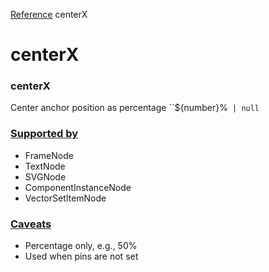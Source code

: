 [Reference](https://www.framer.com/developers/reference)
centerX
# centerX
### centerX
Center anchor position as percentage
``${number}%` | null`
### [Supported by](https://www.framer.com/developers/reference/plugins-traits-center-x#supported-by)
  * FrameNode
  * TextNode
  * SVGNode
  * ComponentInstanceNode
  * VectorSetItemNode


### [Caveats](https://www.framer.com/developers/reference/plugins-traits-center-x#caveats)
  * Percentage only, e.g., 50%
  * Used when pins are not set


